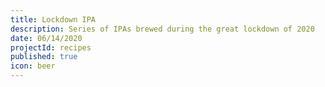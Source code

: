 ```yaml
---
title: Lockdown IPA
description: Series of IPAs brewed during the great lockdown of 2020
date: 06/14/2020
projectId: recipes
published: true
icon: beer
---
```




